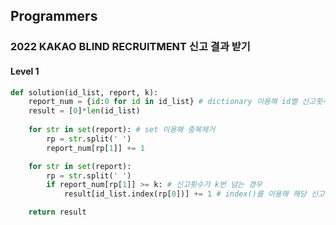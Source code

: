 ## Programmers
### 2022 KAKAO BLIND RECRUITMENT 신고 결과 받기
#### Level 1

```python
def solution(id_list, report, k):
    report_num = {id:0 for id in id_list} # dictionary 이용해 id별 신고횟수 저장
    result = [0]*len(id_list)
    
    for str in set(report): # set 이용해 중복제거
        rp = str.split(' ')
        report_num[rp[1]] += 1

    for str in set(report):
        rp = str.split(' ')
        if report_num[rp[1]] >= k: # 신고횟수가 k번 넘는 경우
            result[id_list.index(rp[0])] += 1 # index()를 이용해 해당 신고를 접수한 유저 찾아 += 1

    return result
```
